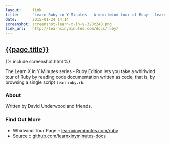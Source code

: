 ```yaml
---
layout:     link
title:      "Learn Ruby in Y Minutes - A whirlwind tour of Ruby - learnruby.rb"
date:       2015-01-24 14:14
screenshot: screenshot-learn-x-in-y-320x240.png
link_url:   http://learnxinyminutes.com/docs/ruby/
---
```


## [{{page.title}}]({{page.link_url}})

{% include screenshot.html %}

The Learn X in Y Minutes series - Ruby Edition  lets you take a whirlwind tour of
Ruby by reading code documentation written as code, that is,
by browsing a single script `learnruby.rb`.

### About

Written by David Underwood and friends.

### Find Out More

- Whirlwind Tour Page :: [learnxinyminutes.com/ruby](http://learnxinyminutes.com/docs/ruby/)
- Source :: [github.com/learnxinyminutes-docs](https://github.com/adambard/learnxinyminutes-docs)

